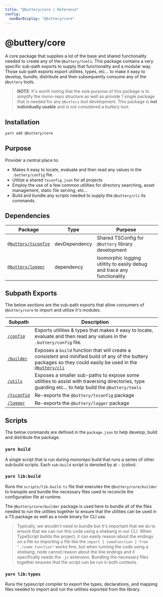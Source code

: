 ```yaml
---
title: "@buttery/core | Reference"
config:
  navBarDisplay: "@buttery/core"
---
```


# @buttery/core

A core package that supplies a lot of the base and shared functionality needed to create any of the `@buttery/tools`. This package contains a very specific sub-path exports to supply that functionality and a modular way. Those sub-path exports export utilities, types, etc... to make it easy to develop, bundle, distribute and then subsequently consume any of the `@buttery` tools.

> **NOTE**: It's worth noting that the sole purpose of this package is to simplify the mono-repo structure as well as provide 1 single package that is needed for any `@buttery` tool development. This package is **not individually usable** and is not considered a buttery tool.

## Installation

```bash
yarn add @buttery/core
```

## Purpose

Provider a central place to:

- Makes it easy to locate, evaluate and then read any values in the `.buttery/config` file.
- Utilize a shared `tsconfig.json` for all projects
- Employ the use of a few common utilities for directory searching, asset management, static file serving, etc...
- Build and bundle any scripts needed to supply the `@buttery/cli` its commands.

## Dependencies

| Package                                               | Type          | Purpose                                                                 |
| ----------------------------------------------------- | ------------- | ----------------------------------------------------------------------- |
| [`@buttery/tsconfig`](./packages.buttery-tsconfig.md) | devDependency | Shared TSConfig for `@buttery` library development                      |
| [`@buttery/logger`](./packages.buttery-logger.md)     | dependency    | Isomorphic logging utiltity to easily debug and trace any functionality |

## Subpath Exports

The below sections are the sub-path exports that allow consumers of `@buttery/core` to import and utilize it's modules.

| Subpath                                          | Description                                                                                                                                                                                |
| ------------------------------------------------ | ------------------------------------------------------------------------------------------------------------------------------------------------------------------------------------------ |
| [`/config`](./packages.buttery-core.config.md)   | Exports utilities & types that makes it easy to locate, evaluate and then read any values in the `.buttery/config` file.                                                                   |
| [`/builder`](./packages.buttery-core.builder.md) | Exposes a `build` function that will create a consistent and minified build of any of the buttery packages so they could easily be used in the [`@buttery/cli`](./packages.buttery-cli.md) |
| [`/utils`](./packages.buttery-core.builder.md)   | Exposes a smaller sub-paths to expose some utilities to assist with traversing directories, type guarding etc... to help build the `@buttery/tools`                                        |
| [`/tsconfig`](./packages.buttery-core.config.md) | Re-exports the `@buttery/tsconfig` package                                                                                                                                                 |
| [`/logger`](./packages.buttery-core.config.md)   | Re-exports the `@buttery/logger` package                                                                                                                                                   |

## Scripts

The below commands are defined in the `package.json` to help develop, build and distribute the package.

### `yarn build`

A single script that is run during monorepo build that runs a series of other sub:build scripts. Each `sub:build` script
is denoted by at `:` (colon).

### `yarn lib:build`

Runs the `scripts/lib.build.ts` file that executes the `@buttery/core/builder` to transpile and bundle the necessary files used to reconcile the configuration file at runtime.

The `@buttery/core/builder` package is used here to bundle all of the files needed to run the utilities together to ensure that the utilities can be used in a TS package as well as a node binary for CLI use.

> Typically, we wouldn't need to bundle but it's important that we do to ensure that we can run this code using a shebang in our CLI. When TypeScript builds the project, it can easily reason about the endings on a file so importing a file like the `import { someFunction } from "./some-function"` works fine, but when running the code using a shebang, node cannot reason about the line endings and it specifically needs the `.js` extension. Bundling the necessary files together ensures that the script can be run in both contexts.

### `yarn lib:types`

Runs the typescript compiler to export the types, declarations, and mapping files needed to import and run the utilities exported from the library.
